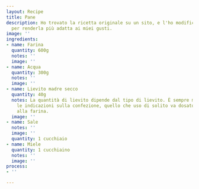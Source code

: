 ```yaml
---
layout: Recipe
title: Pane
description: Ho trovato la ricetta originale su un sito, e l'ho modificata leggermente
  per renderla più adatta ai miei gusti.
image: ''
ingredients:
- name: Farina
  quantity: 600g
  notes: ''
  image: ''
- name: Acqua
  quantity: 300g
  notes: ''
  image: ''
- name: Lievito madre secco
  quantity: 40g
  notes: La quantità di lievito dipende dal tipo di lievito. È sempre meglio controllare
    le indicazioni sulla confezione, quello che uso di solito va dosato al 7% rispetto
    alla farina.
  image: ''
- name: Sale
  notes: ''
  image: ''
  quantity: 1 cucchiaio
- name: Miele
  quantity: 1 cucchiaino
  notes: ''
  image: ''
process:
- ''

---
```

